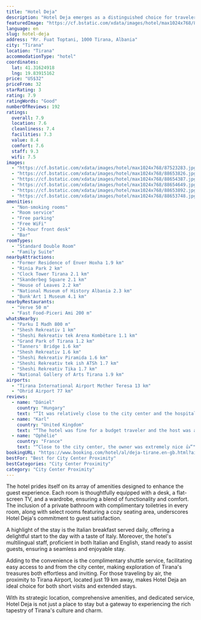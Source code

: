 ```yaml
---
title: "Hotel Deja"
description: "Hotel Deja emerges as a distinguished choice for travelers seeking comfort and convenience in the heart of Tirana."
featuredImage: "https://cf.bstatic.com/xdata/images/hotel/max1024x768/87523283.jpg?k=14b11fc200a20991b36167425928a421ce68123aea6f6500ec97f0ee7cc9016a&o=&hp=1"
language: en
slug: hotel-deja
address: "Rr. Fuat Toptani, 1000 Tirana, Albania"
city: "Tirana"
location: "Tirana"
accommodationType: "hotel"
coordinates:
  lat: 41.31624918
  lng: 19.83915162
price: "US$32"
priceFrom: 32
starRating: 3
rating: 7.9
ratingWords: "Good"
numberOfReviews: 192
ratings:
  overall: 7.9
  location: 7.6
  cleanliness: 7.4
  facilities: 7.3
  value: 8.4
  comfort: 7.6
  staff: 9.3
  wifi: 7.5
images:
  - "https://cf.bstatic.com/xdata/images/hotel/max1024x768/87523283.jpg?k=14b11fc200a20991b36167425928a421ce68123aea6f6500ec97f0ee7cc9016a&o=&hp=1"
  - "https://cf.bstatic.com/xdata/images/hotel/max1024x768/88653826.jpg?k=a03c6ed45959eb457cb0959ea9cbbdc7af1dc7ce9366276cc54dcaa149b30570&o=&hp=1"
  - "https://cf.bstatic.com/xdata/images/hotel/max1024x768/88654387.jpg?k=990c816ecc31d5ef85a53964d96dc233677404522782741a3105adf5f4010496&o=&hp=1"
  - "https://cf.bstatic.com/xdata/images/hotel/max1024x768/88654649.jpg?k=05d22539538315c0bcbed3d8c48b44722fab4e61cd32e628050e0bae891a51fd&o=&hp=1"
  - "https://cf.bstatic.com/xdata/images/hotel/max1024x768/88653892.jpg?k=2a5a4075954af5819415c7d52a5641290e73fd29b27c8b1a121decd0e2632661&o=&hp=1"
  - "https://cf.bstatic.com/xdata/images/hotel/max1024x768/88653748.jpg?k=28cde70802ef906c56f1a53d91d7ad579fdbb887439f1eeeb213db50d558924f&o=&hp=1"
amenities:
  - "Non-smoking rooms"
  - "Room service"
  - "Free parking"
  - "Free WiFi"
  - "24-hour front desk"
  - "Bar"
roomTypes:
  - "Standard Double Room"
  - "Family Suite"
nearbyAttractions:
  - "Former Residence of Enver Hoxha 1.9 km"
  - "Rinia Park 2 km"
  - "Clock Tower Tirana 2.1 km"
  - "Skanderbeg Square 2.1 km"
  - "House of Leaves 2.2 km"
  - "National Museum of History Albania 2.3 km"
  - "Bunk'Art 1 Museum 4.1 km"
nearbyRestaurants:
  - "Verve 50 m"
  - "Fast Food-Piceri Ami 200 m"
whatsNearby:
  - "Parku I Madh 800 m"
  - "Shesh Rekreativ 1 km"
  - "Sheshi Rekreativ tek Arena Kombëtare 1.1 km"
  - "Grand Park of Tirana 1.2 km"
  - "Tanners' Bridge 1.6 km"
  - "Shesh Rekreativ 1.6 km"
  - "Sheshi Rekreativ Piramida 1.6 km"
  - "Sheshi Rekreativ tek ish ATSh 1.7 km"
  - "Sheshi Rekreativ Tika 1.7 km"
  - "National Gallery of Arts Tirana 1.9 km"
airports:
  - "Tirana International Airport Mother Teresa 13 km"
  - "Ohrid Airport 77 km"
reviews:
  - name: "Dániel"
    country: "Hungary"
    text: "“It was relatively close to the city center and the hospitality was exceptional, very friendly host, they did not speak very well in english but we sitll had a good chat. :)”"
  - name: "Karl"
    country: "United Kingdom"
    text: "“The hotel was fine for a budget traveler and the host was absolutely lovely. So kind and helpful!”"
  - name: "Ophélie"
    country: "France"
    text: "“Close to the city center, the owner was extremely nice 👍”"
bookingURL: "https://www.booking.com/hotel/al/deja-tirane.en-gb.html?aid=8035640"
bestFor: "Best for City Center Proximity"
bestCategories: "City Center Proximity"
category: "City Center Proximity"
---
```


The hotel prides itself on its array of amenities designed to enhance the guest experience. Each room is thoughtfully equipped with a desk, a flat-screen TV, and a wardrobe, ensuring a blend of functionality and comfort. The inclusion of a private bathroom with complimentary toiletries in every room, along with select rooms featuring a cozy seating area, underscores Hotel Deja's commitment to guest satisfaction.

A highlight of the stay is the Italian breakfast served daily, offering a delightful start to the day with a taste of Italy. Moreover, the hotel's multilingual staff, proficient in both Italian and English, stand ready to assist guests, ensuring a seamless and enjoyable stay.

Adding to the convenience is the complimentary shuttle service, facilitating easy access to and from the city center, making exploration of Tirana's treasures both effortless and inviting. For those traveling by air, the proximity to Tirana Airport, located just 19 km away, makes Hotel Deja an ideal choice for both short visits and extended stays.

With its strategic location, comprehensive amenities, and dedicated service, Hotel Deja is not just a place to stay but a gateway to experiencing the rich tapestry of Tirana's culture and charm.